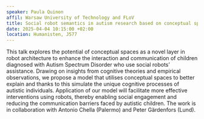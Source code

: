 ```yaml
---
speaker: Paula Quinon
affil: Warsaw University of Technology and FLoV
title: Social robot semantics in autism research based on conceptual spaces 
date: 2025-04-04 10:15:00 +02:00
location: Humanisten, J577
---
```


This talk explores the potential of conceptual spaces as a novel layer in robot architecture to enhance the interaction and communication of children diagnosed with Autism Spectrum Disorder who use social robots’ assistance.
Drawing on insights from cognitive theories and empirical observations, we propose a model that utilises conceptual spaces to better explain and thanks to this simulate the unique cognitive processes of autistic individuals.
Application of our model will facilitate more effective interventions using robots, thereby enabling social engagement and reducing the communication barriers faced by autistic children.
The work is in collaboration with Antonio Chella (Palermo) and Peter Gärdenfors (Lund).